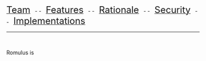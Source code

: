 [<font size="+2.5">Team</font>](https://romulusae.github.io/romulus/#team) &nbsp; - - &nbsp; [<font size="+2.5">Features</font>](https://romulusae.github.io/romulus/#features) &nbsp; - - &nbsp; [<font size="+2.5">Rationale</font>](https://romulusae.github.io/romulus/#rationale) &nbsp; - - &nbsp; [<font size="+2.5">Security</font>](https://romulusae.github.io/romulus/#security) &nbsp; - - &nbsp; [<font size="+2.5">Implementations</font>](https://romulusae.github.io/romulus/#performances-and-implementations) 

---

&nbsp;   

Romulus is 


